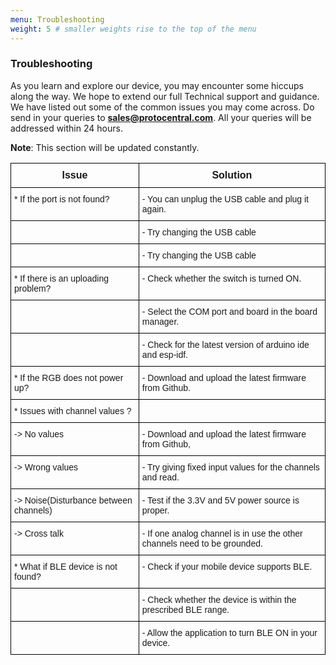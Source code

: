```yaml
---
menu: Troubleshooting
weight: 5 # smaller weights rise to the top of the menu
---
```


### Troubleshooting

As you learn and explore our device, you may encounter some hiccups along the way. We hope to extend our full Technical support and guidance. We have listed out some of the common issues you may come across. Do send in your queries to **sales@protocentral.com**. All your queries will be addressed within 24 hours.

**Note**: This section will be updated constantly.

<style type="text/css">
.tg  {border-collapse:collapse;border-spacing:0;}
.tg td{font-family:Arial, sans-serif;font-size:14px;padding:10px 5px;border-style:solid;border-width:1px;overflow:hidden;word-break:normal;border-color:black;}
.tg th{font-family:Arial, sans-serif;font-size:14px;font-weight:normal;padding:10px 5px;border-style:solid;border-width:1px;overflow:hidden;word-break:normal;border-color:black;}
.tg .tg-m7z8{font-size:16px;font-family:Tahoma, Geneva, sans-serif !important;;text-align:center;vertical-align:top}
.tg .tg-lvth{font-size:16px;text-align:center;vertical-align:top}
.tg .tg-0lax{text-align:left;vertical-align:top}
</style>
<table class="tg">
  <tr>
    <th class="tg-m7z8"><span style="font-weight:bold">Issue</span></th>
    <th class="tg-lvth"><span style="font-weight:bold">Solution</span></th>
  </tr>
  <tr>
    <td class="tg-0lax">* If the port is not found?</td>
    <td class="tg-0lax">- You can unplug the USB cable and plug it again.</td>
  </tr>
  <tr>
    <td class="tg-0lax"></td>
    <td class="tg-0lax">- Try changing the USB cable</td>
  </tr>
  <tr>
    <td class="tg-0lax"></td>
    <td class="tg-0lax">- Try changing the USB cable</td>
  </tr>
  <tr>
    <td class="tg-0lax">* If there is an uploading problem?</td>
    <td class="tg-0lax">- Check whether the switch is turned ON.</td>
  </tr>
  <tr>
    <td class="tg-0lax"></td>
    <td class="tg-0lax">- Select the COM port and board in the board manager.</td>
  </tr>
  <tr>
    <td class="tg-0lax"></td>
    <td class="tg-0lax">- Check for the latest version of arduino ide and esp-idf.</td>
  </tr>
  <tr>
    <td class="tg-0lax">* If the RGB does not power up?</td>
    <td class="tg-0lax">- Download and upload the latest firmware from Github.</td>
  </tr>
  <tr>
    <td class="tg-0lax">* Issues with channel values ?</td>
    <td class="tg-0lax"></td>
  </tr>
  <tr>
    <td class="tg-0lax">-&gt; No values</td>
    <td class="tg-0lax">- Download and upload the latest firmware from Github,</td>
  </tr>
  <tr>
    <td class="tg-0lax">-&gt; Wrong values</td>
    <td class="tg-0lax">- Try giving fixed input values for the channels and read.</td>
  </tr>
  <tr>
    <td class="tg-0lax">-&gt; Noise(Disturbance between channels)</td>
    <td class="tg-0lax">- Test if the 3.3V and 5V power source is proper.</td>
  </tr>
  <tr>
    <td class="tg-0lax">-&gt; Cross talk</td>
    <td class="tg-0lax">- If one analog channel is in use the other channels need to be grounded.</td>
  </tr>
  <tr>
    <td class="tg-0lax">* What if BLE device is not found?</td>
    <td class="tg-0lax">- Check if your mobile device supports BLE.</td>
  </tr>
  <tr>
    <td class="tg-0lax"></td>
    <td class="tg-0lax">- Check whether the device is within the prescribed BLE range.</td>
  </tr>
  <tr>
    <td class="tg-0lax"></td>
    <td class="tg-0lax">- Allow the application to turn BLE ON in your device.</td>
  </tr>
</table>
